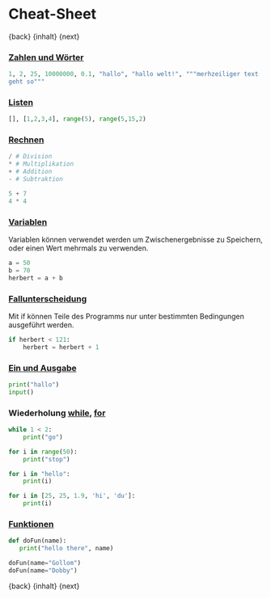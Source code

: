 # Cheat-Sheet

{back} {inhalt} {next}

### [Zahlen und Wörter](Datentypen.md)

```python
1, 2, 25, 10000000, 0.1, "hallo", "hallo welt!", """merhzeiliger text
geht so"""
```

### [Listen](Listen.md)

```python
[], [1,2,3,4], range(5), range(5,15,2)
```

### [Rechnen](ErsteSchritte.md)

```python
/ # Division
* # Multiplikation
+ # Addition
- # Subtraktion

5 + 7
4 * 4
```

### [Variablen](Variablen.md)
Variablen können verwendet werden um Zwischenergebnisse zu Speichern, oder einen Wert mehrmals zu verwenden.

```python
a = 50
b = 70
herbert = a + b
```

### [Fallunterscheidung](BedingtesAusfuehren.md)
Mit if können Teile des Programms nur unter bestimmten Bedingungen ausgeführt werden.

```python
if herbert < 121:
    herbert = herbert + 1
```

### [Ein und Ausgabe](ErsteSchritte.md)
```python
print("hallo")
input()
```

### Wiederholung [while](Wiederholungenwhile.md), [for](Wiederholungenfor.md)
```python
while 1 < 2:
    print("go")

for i in range(50):
    print("stop")

for i in "hello":
    print(i)

for i in [25, 25, 1.9, 'hi', 'du']:
    print(i)
```

### [Funktionen](Funktionen.md)
```python
def doFun(name):
   print("hello there", name)

doFun(name="Gollom")
doFun(name="Dobby")
```

{back} {inhalt} {next}
